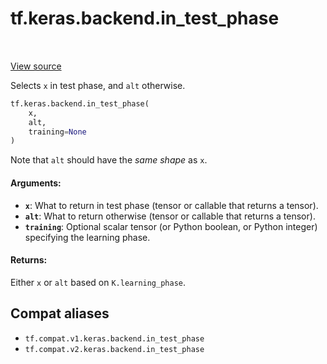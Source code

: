 <div itemscope itemtype="http://developers.google.com/ReferenceObject">
<meta itemprop="name" content="tf.keras.backend.in_test_phase" />
<meta itemprop="path" content="Stable" />
</div>

# tf.keras.backend.in_test_phase

<!-- Insert buttons and diff -->

<table class="tfo-notebook-buttons tfo-api" align="left">
</table>

<a target="_blank" href="/code/stable/tensorflow/python/keras/backend.py">View source</a>



Selects `x` in test phase, and `alt` otherwise.

``` python
tf.keras.backend.in_test_phase(
    x,
    alt,
    training=None
)
```



<!-- Placeholder for "Used in" -->

Note that `alt` should have the *same shape* as `x`.

#### Arguments:


* <b>`x`</b>: What to return in test phase
    (tensor or callable that returns a tensor).
* <b>`alt`</b>: What to return otherwise
    (tensor or callable that returns a tensor).
* <b>`training`</b>: Optional scalar tensor
    (or Python boolean, or Python integer)
    specifying the learning phase.


#### Returns:

Either `x` or `alt` based on `K.learning_phase`.


## Compat aliases

* `tf.compat.v1.keras.backend.in_test_phase`
* `tf.compat.v2.keras.backend.in_test_phase`

